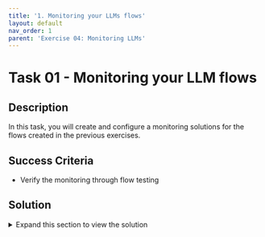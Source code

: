 ```yaml
---
title: '1. Monitoring your LLMs flows'
layout: default
nav_order: 1
parent: 'Exercise 04: Monitoring LLMs'
---
```


# Task 01 - Monitoring your LLM flows

## Description

In this task, you will create and configure a monitoring solutions for the flows created in the previous exercises.

## Success Criteria

* Verify the monitoring through flow testing

## Solution

<details markdown="block">
<summary>Expand this section to view the solution</summary>

##### 1) Monitoring your LLMs flow

Modify the output node of the workflow to incorporate the required information for computing the metrics that need monitoring, as outlined below.

Be sure to activate monitoring by selecting the "Enable" button within the Model Monitoring section when deploying the workflow. Then test the flows and see how the monitoring reacts and what information you can gather from that monitoring.

1. Sign in to Azure AI Studio.

2. Go to your Azure Studio Project.

3. From the left navigation bar, got to Tools > Prompt Flow.

4. Select the prompt flow that you created previously.

5. Confirm that your flow runs successfully and that the required inputs and outputs are configured for the metrics you want to assess.

Supplying the minimum required parameters (question/inputs and answer/outputs) provides only two metrics: coherence and fluency. This example uses, question (Question) and chat_history (Context) as the flow inputs, and answer (Answer) as the flow output.

6. Select ##Deploy## to begin deploying your flow.

  Insert Image here

7. In the deployment window, ensure that ##Inferencing data collection## is enabled, which will seamlessly collect your application's inference data to Blob Storage. This data collection is required for monitoring.

   Insert Image here

8. Proceed through the steps in the deployment window to complete the ##Advanced settings##.

9. On the "Review" page, review the deployment configuration and select ##Create## to deploy your flow.

    Insert Image here

10. Select the ##Test## tab on the deployment page, and test your deployment to ensure that it's working properly.

    Insert Image here

</details>
